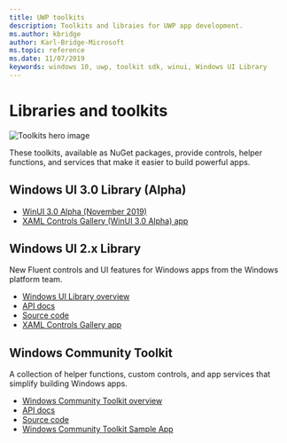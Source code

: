 ```yaml
---
title: UWP toolkits
description: Toolkits and libraies for UWP app development. 
ms.author: kbridge
author: Karl-Bridge-Microsoft
ms.topic: reference
ms.date: 11/07/2019
keywords: windows 10, uwp, toolkit sdk, winui, Windows UI Library
---
```


# Libraries and toolkits

![Toolkits hero image](images/toolkits-banner.png)

These toolkits, available as NuGet packages, provide controls, helper functions, and services that make it easier to build powerful apps.

## Windows UI 3.0 Library (Alpha)

- [WinUI 3.0 Alpha (November 2019)](winui3/index.md)
- [XAML Controls Gallery (WinUI 3.0 Alpha) app](https://github.com/microsoft/Xaml-Controls-Gallery/tree/winui3alpha)

## Windows UI 2.x Library

New Fluent controls and UI features for Windows apps from the Windows platform team.

- [Windows UI Library overview](winui/index.md)
- [API docs](https://docs.microsoft.com/uwp/api/overview/winui/)
- [Source code](https://aka.ms/winui)
- [XAML Controls Gallery app](https://www.microsoft.com/p/xaml-controls-gallery/9msvh128x2zt)

## Windows Community Toolkit

A collection of helper functions, custom controls, and app services that simplify building Windows apps.

- [Windows Community Toolkit overview](https://docs.microsoft.com/windows/uwpcommunitytoolkit/)
- [API docs](https://docs.microsoft.com/dotnet/api/?view=win-comm-toolkit-dotnet-stable)  
- [Source code](https://aka.ms/uwptoolkit)
- [Windows Community Toolkit Sample App](https://www.microsoft.com/p/windows-community-toolkit-sample-app/9nblggh4tlcq)

<!-- 
* **Windows Community Toolkit**<br/>*NuGet package, Microsoft* 

    A collection of helper functions, custom controls, and app services that simplifies and demonstrates common developer tasks building UWP apps for Windows 10.

    [How-to articles](https://docs.microsoft.com/windows/uwpcommunitytoolkit/)

    [API docs](https://docs.microsoft.com/dotnet/api/?view=uwp-toolkit-dotnet)   

    [Source code](https://aka.ms/uwptoolkit)

* **Windows UI library**<br/>*NuGet package, Microsoft*

    High-quality controls and special effects for UWP apps from the Windows platform team. -->
